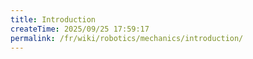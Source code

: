 ```yaml
---
title: Introduction
createTime: 2025/09/25 17:59:17
permalink: /fr/wiki/robotics/mechanics/introduction/
---
```

